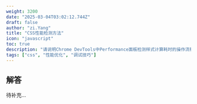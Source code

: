 ```yaml
---
weight: 3200
date: "2025-03-04T03:02:12.744Z"
draft: false
author: "zi.Yang"
title: "CSS性能检测方法"
icon: "javascript"
toc: true
description: "请说明Chrome DevTools中Performance面板检测样式计算耗时的操作流程，演示如何通过CSS Triggers网站查询属性触发重排/重绘的情况，并列举三个易引发布局抖动的CSS属性及其优化方案。"
tags: ["css", "性能优化", "调试技巧"]
---
```


## 解答

待补充...
